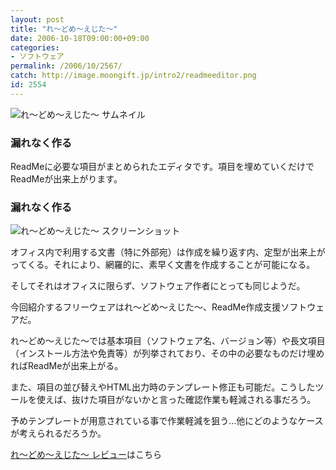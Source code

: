```yaml
---
layout: post
title: "れ～どめ～えじた～"
date: 2006-10-18T09:00:00+09:00
categories:
- ソフトウェア
permalink: /2006/10/2567/
catch: http://image.moongift.jp/intro2/readmeeditor.png
id: 2554
---
```

 ![れ～どめ～えじた～ サムネイル](http://image.moongift.jp/intro2/readmeeditor.t.png "れ～どめ～えじた～ サムネイル")
  

### 漏れなく作る
  
ReadMeに必要な項目がまとめられたエディタです。項目を埋めていくだけでReadMeが出来上がります。  
<!--more-->  

### 漏れなく作る
  

![れ～どめ～えじた～ スクリーンショット](http://image.moongift.jp/intro2/readmeeditor.png "れ～どめ～えじた～ スクリーンショット")

  

オフィス内で利用する文書（特に外部宛）は作成を繰り返す内、定型が出来上がってくる。それにより、網羅的に、素早く文書を作成することが可能になる。

  

そしてそれはオフィスに限らず、ソフトウェア作者にとっても同じようだ。

  

今回紹介するフリーウェアはれ～どめ～えじた～、ReadMe作成支援ソフトウェアだ。

  

れ～どめ～えじた～では基本項目（ソフトウェア名、バージョン等）や長文項目（インストール方法や免責等）が列挙されており、その中の必要なものだけ埋めればReadMeが出来上がる。

  

また、項目の並び替えやHTML出力時のテンプレート修正も可能だ。こうしたツールを使えば、抜けた項目がないかと言った確認作業も軽減される事だろう。

  

予めテンプレートが用意されている事で作業軽減を狙う…他にどのようなケースが考えられるだろうか。

  

[れ～どめ～えじた～ レビュー](http://fw.moongift.jp/review/i-2568.html)はこちら

